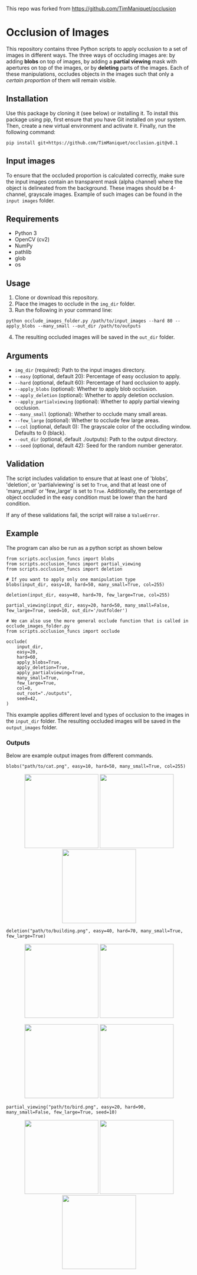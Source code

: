 This repo was forked from https://github.com/TimManiquet/occlusion

# Occlusion of Images
This repository contains three Python scripts to apply occlusion to a set of images in different ways. The three ways of occluding images are: by adding **blobs** on top of images, by adding a **partial viewing** mask with apertures on top of the images, or by **deleting** parts of the images. Each of these manipulations, occludes objects in the images such that only a _certain proportion_ of them will remain visible.


## Installation

Use this package by cloning it (see below) or installing it. To install this package using pip, first ensure that you have Git installed on your system. Then, create a new virtual environment and activate it. Finally, run the following command:

```pip install git+https://github.com/TimManiquet/occlusion.git@v0.1```

## Input images
To ensure that the occluded  proportion is calculated correctly, make sure the input images contain an transparent mask (alpha channel) where the object is delineated from the background. These images should be 4-channel, grayscale images. Example of such images can be found in the `input images` folder.

## Requirements
- Python 3
- OpenCV (cv2)
- NumPy
- pathlib
- glob
- os

## Usage
1. Clone or download this repository.
2. Place the images to occlude in the `img_dir` folder. 
3. Run the following in your command line:

`python occlude_images_folder.py /path/to/input_images --hard 80 --apply_blobs --many_small --out_dir /path/to/outputs`

4. The resulting occluded images will be saved in the `out_dir` folder.

## Arguments

- `img_dir` (required): Path to the input images directory.
- `--easy` (optional, default 20): Percentage of easy occlusion to apply.
- `--hard` (optional, default 60): Percentage of hard occlusion to apply.
- `--apply_blobs` (optional): Whether to apply blob occlusion.
- `--apply_deletion` (optional): Whether to apply deletion occlusion.
- `--apply_partialviewing` (optional): Whether to apply partial viewing occlusion.
- `--many_small` (optional): Whether to occlude many small areas.
- `--few_large` (optional): Whether to occlude few large areas.
- `--col` (optional, default 0): The grayscale color of the occluding window. Defaults to 0 (black).
- `--out_dir` (optional, default ./outputs): Path to the output directory.
- `--seed` (optional, default 42): Seed for the random number generator.

## Validation

The script includes validation to ensure that at least one of 'blobs', 'deletion', or 'partialviewing' is set to `True`, and that at least one of 'many_small' or 'few_large' is set to `True`. Additionally, the percentage of object occluded in the easy condition must be lower than the hard condition.

If any of these validations fail, the script will raise a `ValueError`.

## Example
The program can also be run as a python script as shown below

```
from scripts.occlusion_funcs import blobs
from scripts.occlusion_funcs import partial_viewing
from scripts.occlusion_funcs import deletion

# If you want to apply only one manipulation type
blobs(input_dir, easy=10, hard=50, many_small=True, col=255)

deletion(input_dir, easy=40, hard=70, few_large=True, col=255)

partial_viewing(input_dir, easy=20, hard=50, many_small=False, few_large=True, seed=10, out_dir='/outfolder')

# We can also use the more general occlude function that is called in occlude_images_folder.py
from scripts.occlusion_funcs import occlude

occlude(
    input_dir,
    easy=20,
    hard=60,
    apply_blobs=True,
    apply_deletion=True,
    apply_partialviewing=True,
    many_small=True,
    few_large=True,
    col=0,
    out_root="./outputs",
    seed=42,
)

```

This example applies different level and types of occlusion to the images in the `input_dir` folder. The resulting occluded images will be saved in the `output_images` folder. 

### Outputs
Below are example output images from different commands.

```blobs("path/to/cat.png", easy=10, hard=50, many_small=True, col=255)```

<p align="center">
<img src="https://github.com/TimManiquet/occlusion/blob/main/outputs/blobs/manysmall/control/manysmall_blobs_control_cat.png"  width="200"/> <img src="https://github.com/TimManiquet/occlusion/blob/main/outputs/blobs/manysmall/low/manysmall_blobs_low_cat.png" width="200"/> <img src="https://github.com/TimManiquet/occlusion/blob/main/outputs/blobs/manysmall/high/manysmall_blobs_high_cat.png" width="200"/> 
</p>

```deletion("path/to/building.png", easy=40, hard=70, many_small=True, few_large=True)```

<p align="center">
<img src="https://github.com/TimManiquet/occlusion/blob/main/outputs/deletion/fewlarge/low/fewlarge_deletion_low_building.png"  width="200"/> <img src="https://github.com/TimManiquet/occlusion/blob/main/outputs/deletion/fewlarge/high/fewlarge_deletion_high_building.png" width="200"/>
</p>
<p align="center">
<img src="https://github.com/TimManiquet/occlusion/blob/main/outputs/deletion/manysmall/low/manysmall_deletion_low_building.png" width="200"/> <img src="https://github.com/TimManiquet/occlusion/blob/main/outputs/deletion/manysmall/high/manysmall_deletion_high_building.png" width="200"/>
</p>

```partial_viewing("path/to/bird.png", easy=20, hard=90, many_small=False, few_large=True, seed=10)```

<p align="center">
<img src="https://github.com/TimManiquet/occlusion/blob/main/outputs/partial_viewing/fewlarge/control/fewlarge_partial_viewing_control_bird.png"  width="200"/> <img src="https://github.com/TimManiquet/occlusion/blob/main/outputs/partial_viewing/fewlarge/low/fewlarge_partial_viewing_low_bird.png" width="200"/> <img src="https://github.com/TimManiquet/occlusion/blob/main/outputs/partial_viewing/fewlarge/high/fewlarge_partial_viewing_high_bird.png" width="200"/> 
</p>
